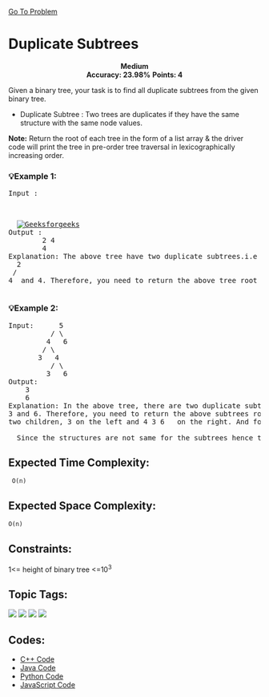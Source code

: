  [Go To Problem](https://www.geeksforgeeks.org/problems/duplicate-subtrees/1)
# Duplicate Subtrees

<div align="center">
  <strong>Medium</strong>    
</div>
<div align="center">
       <strong>Accuracy: 23.98%</strong>    
               <strong>Points: 4</strong>
</div>

Given a binary tree, your task is to find all duplicate subtrees from the given binary tree.
  - Duplicate Subtree : Two trees are duplicates if they have the same structure with the same node values.

**Note:**  Return the root of each tree in the form of a list array & the driver code will print the tree in pre-order tree traversal in lexicographically increasing order.
### 💡Example 1:
<pre>
Input :
           <p align="left">
  <a href="https://www.geeksforgeeks.org/problems/duplicate-subtrees/1"><img src="https://contribute.geeksforgeeks.org/wp-content/uploads/tree1-1.png" alt="Geeksforgeeks"></a>
Output :
        2 4   
        4
Explanation: The above tree have two duplicate subtrees.i.e 
  2
 /
4  and 4. Therefore, you need to return the above tree root in the form of a list.  
</pre>

### 💡Example 2:

<pre>
Input:      5
          / \
         4   6
        / \
       3   4
          / \
         3   6
Output: 
    3
    6
Explanation: In the above tree, there are two duplicate subtrees.i.e
3 and 6. Therefore, you need to return the above subtrees root in the form of a list. Here, 4 3  is not considered because for a subtree to be equal, it should have the same values as well as structure. If we consider the first subtree on the left, it has  
two children, 3 on the left and 4 3 6   on the right. And for the second subtree it has 3 on the left and 6 on the right.

  Since the structures are not same for the subtrees hence they are not equal
</pre>


## Expected Time Complexity:
 ``` O(n)```
## Expected Space Complexity: 
```O(n)```

## Constraints: 
1<= height of binary tree <=10<sup>3</sup>

## Topic Tags:
<p align="left">
  
<a href="https://www.geeksforgeeks.org/explore/?category[]Tree"><img src="https://img.shields.io/badge/Tree-100000?style=flat&logo=&logoColor=D88913&labelcolor=D88913&color=2A79D7" /></a>
<a href="https://www.geeksforgeeks.org/explore/?category[]=Recursion"><img src="https://img.shields.io/badge/Recursion-100000?style=flat&logo=&logoColor=08080&labelcolor=08080&color=08080" /></a>
<a href="https://www.geeksforgeeks.org/explore/?category[]=Data%20Structures"><img src="https://img.shields.io/badge/Data%20Structures-100000?style=flat&logo=Data%20Structures&logoColor=F7F7F7&labelcolor=2A79D7&color=2A79D7" /></a>
<a href="https://www.geeksforgeeks.org/explore/?category[]=Algorithms"><img src="https://img.shields.io/badge/Algorithms-100000?style=flat&logo=Algorithms&logoColor=FFFFFF&labelColor=FC4100&color=FC4100"/></a>

## Codes:

 - [C++ Code](https://github.com/HackResist/GeeksForGeeks-POTD/blob/main/July%202024/04-07-2024/Duplicate%20Subtrees.cpp) 
 - [Java Code](https://github.com/HackResist/GeeksForGeeks-POTD/blob/main/July%202024/04-07-2024/Duplicate%20Subtrees.java)
 - [Python Code](https://github.com/HackResist/GeeksForGeeks-POTD/blob/main/July%202024/04-07-2024/Duplicate%20Subtrees.py)
 - [JavaScript Code](#blank)
